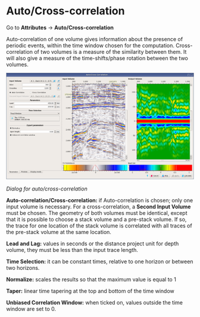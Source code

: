 # Auto/Cross-correlation

Go to **Attributes** → **Auto/Cross-correlation**

Auto-correlation of one volume gives information about the presence of periodic events, within the time window chosen for the computation. Cross-correlation of two volumes is a measure of the similarity between them. It will also give a measure of the time-shifts/phase rotation between the two volumes.

![](../../.gitbook/assets/016_attributes.png)

_Dialog for auto/cross-correlation_

**Auto-correlation/Cross-correlation:** if Auto-correlation is chosen; only one input volume is necessary. For a cross-correlation, a **Second Input Volume** must be chosen. The geometry of both volumes must be identical, except that it is possible to choose a stack volume and a pre-stack volume. If so, the trace for one location of the stack volume is correlated with all traces of the pre-stack volume at the same location.

**Lead and Lag:** values in seconds or the distance project unit for depth volume, they must be less than the input trace length.

**Time Selection:** it can be constant times, relative to one horizon or between two horizons.

**Normalize:** scales the results so that the maximum value is equal to 1

**Taper:** linear time tapering at the top and bottom of the time window

**Unbiased Correlation Window:** when ticked on, values outside the time window are set to 0.


